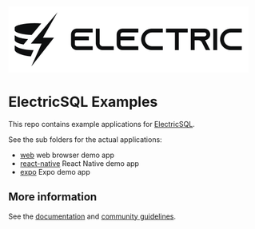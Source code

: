 <a href="https://electric-sql.com">
  <picture>
    <source media="(prefers-color-scheme: dark)"
        srcset="https://raw.githubusercontent.com/electric-sql/meta/main/identity/ElectricSQL-logo-light-trans.svg"
    />
    <source media="(prefers-color-scheme: light)"
        srcset="https://raw.githubusercontent.com/electric-sql/meta/main/identity/ElectricSQL-logo-black.svg"
    />
    <img alt="ElectricSQL logo"
        src="https://raw.githubusercontent.com/electric-sql/meta/main/identity/ElectricSQL-logo-black.svg"
    />
  </picture>
</a>

# ElectricSQL Examples

This repo contains example applications for [ElectricSQL](https://electric-sql.com).

See the sub folders for the actual applications:

- [web](./web) web browser demo app
- [react-native](./react-native) React Native demo app
- [expo](./expo) Expo demo app

## More information

See the [documentation](https://electric-sql.com/docs) and [community guidelines](https://github.com/electric-sql/meta).
